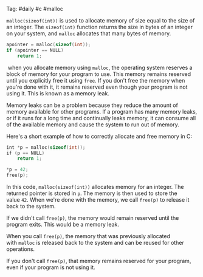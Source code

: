 Tag:  #daily #c #malloc

`malloc(sizeof(int))` is used to allocate memory of size equal to the size of an integer. 
The `sizeof(int)` function returns the size in bytes of an integer on your system, 
and `malloc` allocates that many bytes of memory.

```c
apointer = malloc(sizeof(int));
if (apointer == NULL)
	return 1;
```

 when you allocate memory using `malloc`, the operating system reserves a block of memory for your program to use. This memory remains reserved until you explicitly free it using `free`. If you don't free the memory when you're done with it, it remains reserved even though your program is not using it. This is known as a memory leak.

Memory leaks can be a problem because they reduce the amount of memory available for other programs. If a program has many memory leaks, or if it runs for a long time and continually leaks memory, it can consume all of the available memory and cause the system to run out of memory.

Here's a short example of how to correctly allocate and free memory in C:

```c
int *p = malloc(sizeof(int));
if (p == NULL)
	return 1;

*p = 42;
free(p);
```

In this code, `malloc(sizeof(int))` allocates memory for an integer. The returned pointer is stored in `p`. The memory is then used to store the value `42`. 
When we're done with the memory, we call `free(p)` to release it back to the system.

If we didn't call `free(p)`, the memory would remain reserved until the program exits. 
This would be a memory leak.

When you call `free(p)`, the memory that was previously allocated with `malloc` is released back to the system and can be reused for other operations. 

If you don't call `free(p)`, that memory remains reserved for your program, even if your program is not using it. 
